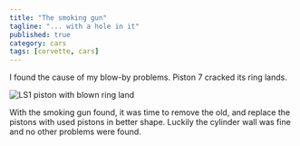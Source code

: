 ```yaml
---
title: "The smoking gun"
tagline: "... with a hole in it"
published: true
category: cars
tags: [corvette, cars]
---
```


I found the cause of my blow-by problems.  Piston 7 cracked its ring lands.

![LS1 piston with blown ring land](http://i.imgur.com/xiXQw4A.png)

With the smoking gun found, it was time to remove the old, and replace the pistons with used pistons in better shape.  Luckily the cylinder wall was fine and no other problems were found.

